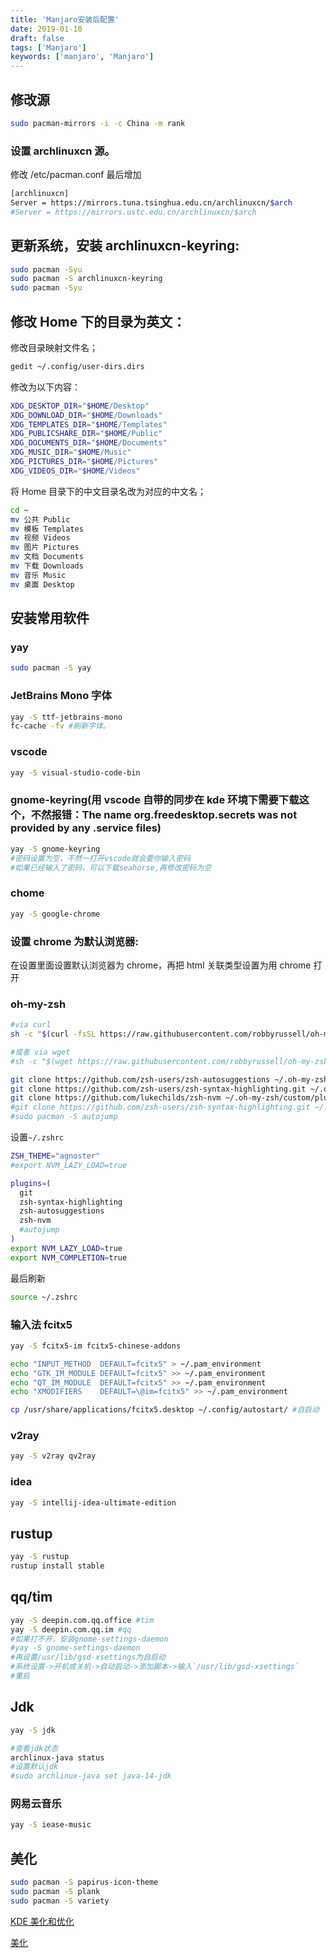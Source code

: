 ```yaml
---
title: 'Manjaro安装后配置'
date: 2019-01-10
draft: false
tags: ['Manjaro']
keywords: ['manjaro', 'Manjaro']
---
```


## 修改源

```bash
sudo pacman-mirrors -i -c China -m rank
```

### 设置 archlinuxcn 源。

修改 /etc/pacman.conf 最后增加

```bash
[archlinuxcn]
Server = https://mirrors.tuna.tsinghua.edu.cn/archlinuxcn/$arch
#Server = https://mirrors.ustc.edu.cn/archlinuxcn/$arch
```

## 更新系统，安装 archlinuxcn-keyring:

```bash
sudo pacman -Syu
sudo pacman -S archlinuxcn-keyring
sudo pacman -Syu
```

## 修改 Home 下的目录为英文：

修改目录映射文件名；

```bash
gedit ~/.config/user-dirs.dirs
```

修改为以下内容：

```bash
XDG_DESKTOP_DIR="$HOME/Desktop"
XDG_DOWNLOAD_DIR="$HOME/Downloads"
XDG_TEMPLATES_DIR="$HOME/Templates"
XDG_PUBLICSHARE_DIR="$HOME/Public"
XDG_DOCUMENTS_DIR="$HOME/Documents"
XDG_MUSIC_DIR="$HOME/Music"
XDG_PICTURES_DIR="$HOME/Pictures"
XDG_VIDEOS_DIR="$HOME/Videos"
```

将 Home 目录下的中文目录名改为对应的中文名；

```bash
cd ~
mv 公共 Public
mv 模板 Templates
mv 视频 Videos
mv 图片 Pictures
mv 文档 Documents
mv 下载 Downloads
mv 音乐 Music
mv 桌面 Desktop
```

## 安装常用软件

### yay

```bash
sudo pacman -S yay
```

### JetBrains Mono 字体

```bash
yay -S ttf-jetbrains-mono
fc-cache -fv #刷新字体。
```

### vscode

```bash
yay -S visual-studio-code-bin
```

### gnome-keyring(用 vscode 自带的同步在 kde 环境下需要下载这个，不然报错：The name org.freedesktop.secrets was not provided by any .service files)

```bash
yay -S gnome-keyring
#密码设置为空，不然一打开vscode就会要你输入密码
#如果已经输入了密码，可以下载seahorse,再修改密码为空
```

### chome

```bash
yay -S google-chrome
```

### 设置 chrome 为默认浏览器:

在设置里面设置默认浏览器为 chrome，再把 html 关联类型设置为用 chrome 打开

### oh-my-zsh

```bash
#via curl
sh -c "$(curl -fsSL https://raw.githubusercontent.com/robbyrussell/oh-my-zsh/master/tools/install.sh)"

#或者 via wget
#sh -c "$(wget https://raw.githubusercontent.com/robbyrussell/oh-my-zsh/master/tools/install.sh -O -)"

git clone https://github.com/zsh-users/zsh-autosuggestions ~/.oh-my-zsh/plugins/zsh-autosuggestions
git clone https://github.com/zsh-users/zsh-syntax-highlighting.git ~/.oh-my-zsh/plugins/zsh-syntax-highlighting
git clone https://github.com/lukechilds/zsh-nvm ~/.oh-my-zsh/custom/plugins/zsh-nvm
#git clone https://github.com/zsh-users/zsh-syntax-highlighting.git ~/.oh-my-zsh/plugins/zsh-syntax-highlighting
#sudo pacman -S autojump
```

设置`~/.zshrc`

```bash
ZSH_THEME="agnoster"
#export NVM_LAZY_LOAD=true

plugins=(
  git
  zsh-syntax-highlighting
  zsh-autosuggestions
  zsh-nvm
  #autojump
)
export NVM_LAZY_LOAD=true
export NVM_COMPLETION=true

```

最后刷新

```bash
source ~/.zshrc
```

### 输入法 fcitx5

```bash
yay -S fcitx5-im fcitx5-chinese-addons

echo "INPUT_METHOD  DEFAULT=fcitx5" > ~/.pam_environment
echo "GTK_IM_MODULE DEFAULT=fcitx5" >> ~/.pam_environment
echo "QT_IM_MODULE  DEFAULT=fcitx5" >> ~/.pam_environment
echo "XMODIFIERS    DEFAULT=\@im=fcitx5" >> ~/.pam_environment

cp /usr/share/applications/fcitx5.desktop ~/.config/autostart/ #自启动
```

### v2ray

```bash
yay -S v2ray qv2ray
```

### idea

```bash
yay -S intellij-idea-ultimate-edition
```

## rustup

```bash
yay -S rustup
rustup install stable
```

## qq/tim

```bash
yay -S deepin.com.qq.office #tim
yay -S deepin.com.qq.im #qq
#如果打不开，安装gnome-settings-daemon
#yay -S gnome-settings-daemon
#再设置/usr/lib/gsd-xsettings为自启动
#系统设置->开机或关机->自动启动->添加脚本->输入`/usr/lib/gsd-xsettings`
#重启
```

## Jdk

```bash
yay -S jdk

#查看jdk状态
archlinux-java status
#设置默认jdk
#sudo archlinux-java set java-14-jdk
```

### 网易云音乐

```bash
yay -S iease-music
```

## 美化

```bash
sudo pacman -S papirus-icon-theme
sudo pacman -S plank
sudo pacman -S variety
```

[KDE 美化和优化](https://zhuanlan.zhihu.com/p/100656626)

[美化](https://zhuanlan.zhihu.com/p/89847601)
